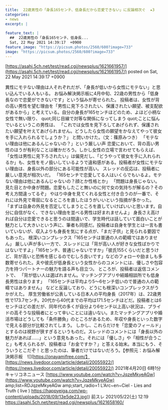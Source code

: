 ```yaml
---
title:  22歳男性の「身長165センチ、低身長だから恋愛できない」に反論相次ぐ  ★3  
categories:
- news
excerpt: |
  
feature_text: |
  ##  22歳男性の「身長165センチ、低身長...
  Sat, 22 May 2021 14:39:17  +0900
feature_image: "https://picsum.photos/2560/600?image=733"
image: "https://picsum.photos/2560/600?image=733"
---
```


[https://asahi.5ch.net/test/read.cgi/newsplus/1621661957/](https://asahi.5ch.net/test/read.cgi/newsplus/1621661957/)
posted on Sat, 22 May 2021 14:39:17  +0900

<!--more-->

異性にモテない理由は人それぞれだが、「身長が低いから女性にモテない」と思い込んでいる人もいる。 お悩み解決掲示板に4月中旬、22歳の男性から「低身長なので恋愛ができないです」という悩みが寄せられた。 投稿者は、女性が背の高い男性を望む理由を「男性に見下ろされたい、保護されたい願望、被支配欲があるから」と考えている。自分の身長が165センチほどのため、よほど小柄な女性で無い限り、 quot;同じ目線で対等な関係になってしまう quot;ことに悩んでいるというこの男性は、 「これでは女性を見下ろしてあげられず、保護されたい願望を叶えてあげられません。どうしたら女性の願望をかなえてやって彼女を手に入れられるでしょうか？」 と問いかけた。（文：篠原みつき） 「モテない理由は他にあるんじゃないの？」という厳しい声 恋愛において、背の高い男性のほうが有利なことは確かだろう。しかし女性の立場で言わせてもらえば、「女性は男性に見下ろされたい」は偏見だし、「どうやって彼女を手に入れられるか」も、女性をモノ扱いしているようで違和感がある。投稿者が女性にモテない理由は、身長以外の部分にある可能性が高い。 スレッドの反応は、投稿者に厳しい意見が相次いだ。 「165センチで恋愛してる人はいくらでもいるよ。モテない理由は他にあるんじゃないの？顔とか性格とか」 「問題は身長じゃない。見た目とか中身が問題。恋愛もしたこと無いのに何で女の気持ちが解るの？その考え方間違ってるぞ」 やはり中身を見てくれる女性と付き合うのが一番で、それには外見で卑屈になるところを直したほうがいいという指摘が多かった。 「まずは自身の外見を否定してしまうところを直していけばいいと思います。自分に自信がなく、できない理由を並べる男性は好まれませんよ」 身長さえ高ければ自分は恋愛できると思うのは間違いで、学生時代は話していて面白いことが魅力として大きいという声に、筆者も同感だ。投稿者は自身を学生とは一言も書いていないが、収入よりも身長を気にする点が、「まだ子供」と見られる要因でもあった。 根深いコンプレックス「165センチは普通の人の範疇ではありません」 厳しい声が多い一方で、スレッドには「背が高い人が好きな女性ばかりではないですよ」「165センチ、普通じゃないですか」「彼氏155くらいだと思うけど、背が高いと恐怖を感じるのでむしろ良いです」などのフォローや励ましも多数寄せられた。夫や彼氏が低身長という女性からのコメントには、優しさや包容力を持つパートナーの魅力を語る声も目立つ。 ところが、投稿者は返信コメントで、 「背が低い人は選ばれません。マッチングアプリや結婚相談所でも低身長男性は余ります」 「165センチは平均より5〜6センチ低いので普通の人の範疇ではありません」 などと反論しており、どうにも根深いコンプレックスがうかがえた。 厚生労働省が公表している日本人の平均身長（2017年）は、22歳男性で173.7センチ。20代から40代までの平均は171.5センチほどだ。投稿者とは6センチほどの差だが、同年代の多くが自分より6センチ以上高い状況は、プライドの高そうな投稿者にとって辛いことには違いない。またマッチングアプリや婚活市場はどうしても「条件勝負」のところがあるため、年収や身長といった数字で見える部分が比較されてしまう。 しかし、これらだけを「恋愛のフィールド」とするのは視野が狭すぎるというものだ。スレッドのコメントには「身長以外の魅力があれば……」という意見もあった。それには「優しさ」や「相性が合うこと」も考えられるが、投稿者は「お金ですか？」と答える始末。本当にもう、そういうとこだぞ！と思ったのは、筆者だけではないだろう。【参照元：お悩み解決掲示板　![](https://onayamifree.com/】 [https://news.livedoor.com/article/detail/20055922/](https://news.livedoor.com/article/detail/20055922/) 2021年4月20日 6時1分 キャリコネニュース [https://www.youtube.com/watch?v=JqzeMkyeAGw](https://www.youtube.com/watch?v=JqzeMkyeAGw) amp;list=RDJqzeMkyeAGw amp;start_radio=1 L'Arc~en~Ciel - Lies and Truth ( live ) [https://happyeiga.com/wp-content/uploads/2018/09/13e5de23.jpg)](https://happyeiga.com/wp-content/uploads/2018/09/13e5de23.jpg)) 前スレ 2021/05/22(土) 12:19 https://asahi.5ch.net/test/read.cgi/newsplus/1621658160/

